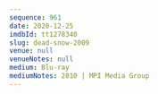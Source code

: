 ```yaml
---
sequence: 961
date: 2020-12-25
imdbId: tt1278340
slug: dead-snow-2009
venue: null
venueNotes: null
medium: Blu-ray
mediumNotes: 2010 | MPI Media Group
---
```

